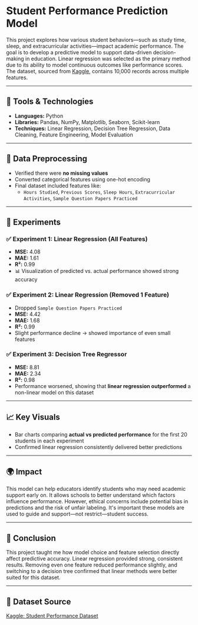 # Student Performance Prediction Model

This project explores how various student behaviors—such as study time, sleep, and extracurricular activities—impact academic performance. The goal is to develop a predictive model to support data-driven decision-making in education. Linear regression was selected as the primary method due to its ability to model continuous outcomes like performance scores. The dataset, sourced from [Kaggle](https://www.kaggle.com/datasets/nikhil7280/student-performance-multiple-linear-regression), contains 10,000 records across multiple features.

---

## 🧰 Tools & Technologies

- **Languages:** Python  
- **Libraries:** Pandas, NumPy, Matplotlib, Seaborn, Scikit-learn  
- **Techniques:** Linear Regression, Decision Tree Regression, Data Cleaning, Feature Engineering, Model Evaluation  

---

## 🧹 Data Preprocessing

- Verified there were **no missing values**  
- Converted categorical features using one-hot encoding  
- Final dataset included features like:  
  - `Hours Studied`, `Previous Scores`, `Sleep Hours`, `Extracurricular Activities`, `Sample Question Papers Practiced`

---

## 🧪 Experiments

### ✅ Experiment 1: Linear Regression (All Features)
- **MSE:** 4.08  
- **MAE:** 1.61  
- **R²:** 0.99  
- 📊 Visualization of predicted vs. actual performance showed strong accuracy

### ✅ Experiment 2: Linear Regression (Removed 1 Feature)
- Dropped `Sample Question Papers Practiced`  
- **MSE:** 4.42  
- **MAE:** 1.68  
- **R²:** 0.99  
- Slight performance decline → showed importance of even small features

### ✅ Experiment 3: Decision Tree Regressor
- **MSE:** 8.81  
- **MAE:** 2.34  
- **R²:** 0.98  
- Performance worsened, showing that **linear regression outperformed** a non-linear model on this dataset

---

## 📈 Key Visuals

- Bar charts comparing **actual vs predicted performance** for the first 20 students in each experiment  
- Confirmed linear regression consistently delivered better predictions

---

## 🌍 Impact

This model can help educators identify students who may need academic support early on. It allows schools to better understand which factors influence performance. However, ethical concerns include potential bias in predictions and the risk of unfair labeling. It's important these models are used to guide and support—not restrict—student success.

---

## 🧠 Conclusion

This project taught me how model choice and feature selection directly affect predictive accuracy. Linear regression provided strong, consistent results. Removing even one feature reduced performance slightly, and switching to a decision tree confirmed that linear methods were better suited for this dataset.

---

## 🔗 Dataset Source

[Kaggle: Student Performance Dataset](https://www.kaggle.com/datasets/nikhil7280/student-performance-multiple-linear-regression)

